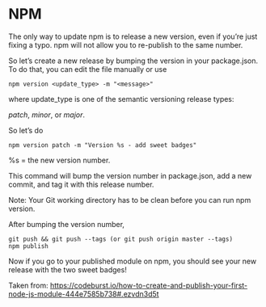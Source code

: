 # NPM

The only way to update npm is to release a new version, even if you’re just fixing a typo. npm will not allow you to re-publish to the same number.

So let’s create a new release by bumping the version in your package.json. To do that, you can edit the file manually or use

    npm version <update_type> -m "<message>"

where update_type is one of the semantic versioning release types:

_patch_, _minor_, or _major_.

So let’s do

    npm version patch -m "Version %s - add sweet badges"

%s = the new version number.

This command will bump the version number in package.json, add a new commit, and tag it with this release number.

Note: Your Git working directory has to be clean before you can run npm version.

After bumping the version number,

    git push && git push --tags (or git push origin master --tags)
    npm publish

Now if you go to your published module on npm, you should see your new release with the two sweet badges!

Taken from:
<https://codeburst.io/how-to-create-and-publish-your-first-node-js-module-444e7585b738#.ezvdn3d5t>
